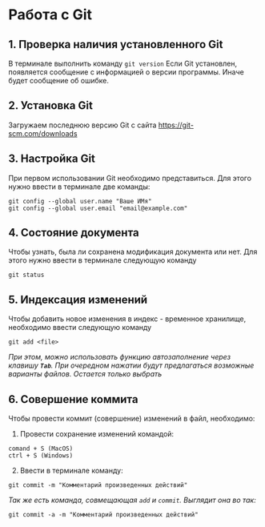 # Работа с Git

## 1. Проверка наличия установленного Git

В терминале выполнить команду `git version`
Если Git установлен, появляется сообщение с информацией о версии программы. Иначе будет сообщение об ошибке.

## 2. Установка Git
Загружаем последнюю версию Git с сайта https://git-scm.com/downloads

## 3. Настройка Git
При первом использовании Git необходимо представиться. Для этого нужно ввести в терминале две команды:
```
git config --global user.name "Ваше ИМя"
git config --global user.email "email@example.com"
```
## 4. Состояние документа

Чтобы узнать, была ли сохранена модификация документа или нет. Для этого нужно ввести в терминале следующую команду
```
git status
```
## 5. Индексация изменений

Чтобы добавить новое изменения в индекс - временное хранилище, необходимо ввести следующую команду
```
git add <file>
```
*При этом, можно использовать функцию автозаполнение через клавишу **`Tab`**. При очередном нажатии будут предлагаться возможные варианты файлов. Остается только выбрать*

## 6. Совершение коммита

Чтобы провести коммит (совершение) изменений в файл, необходимо:

1. Провести сохранение изменений командой:
```
comand + S (MacOS)
ctrl + S (Windows)
```
2. Ввести в терминале команду:

```
git commit -m "Комментарий произведенных действий"
```
*Так же есть команда, совмещающая `add` и  `commit`. Выглядит она во так:*
```
git commit -a -m "Комментарий произведенных действий"
```
